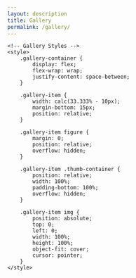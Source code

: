```yaml
---
layout: description
title: Gallery
permalink: /gallery/
---
```


<!DOCTYPE html2>
<html lang="en">

<head>
    <meta charset="UTF-8">
    <meta name="viewport" content="width=device-width, initial-scale=1.0">
    <title>Gallery</title>

    <!-- Gallery Styles -->
    <style>
        .gallery-container {
            display: flex;
            flex-wrap: wrap;
            justify-content: space-between;
        }

        .gallery-item {
            width: calc(33.333% - 10px);
            margin-bottom: 15px;
            position: relative;
        }

        .gallery-item figure {
            margin: 0;
            position: relative;
            overflow: hidden;
        }

        .gallery-item .thumb-container {
            position: relative;
            width: 100%;
            padding-bottom: 100%;
            overflow: hidden;
        }

        .gallery-item img {
            position: absolute;
            top: 0;
            left: 0;
            width: 100%;
            height: 100%;
            object-fit: cover;
            cursor: pointer;
        }
    </style>

</head>

<body>
    <section class="gallery line" id="gallery">
        <div class="area gallery-container">
            <!-- Gallery Items -->
            <div class="gallery-item">
                <figure>
                    <div class="thumb-container">
                        <a href="{{ '/675D05B8-FB72-4C9B-8227-4F528B352116.jpeg' | relative_url }}" class="setimgsize" itemprop="contentUrl" data-size="2150x1536">
                            <img src="{{ '/675D05B8-FB72-4C9B-8227-4F528B352116.jpeg' | relative_url }}" class="img_frame" itemprop="thumbnail" alt="">
                        </a>
                    </div>
                </figure>
            </div>
            <div class="gallery-item">
                <figure>
                    <div class="thumb-container">
                        <a href="{{ '/100FB83C-3894-4252-9EF9-FBFCE3A8E8AF.jpeg' | relative_url }}" class="setimgsize" itemprop="contentUrl" data-size="1295x1942">
                            <img src="{{ '/100FB83C-3894-4252-9EF9-FBFCE3A8E8AF.jpeg' | relative_url }}" class="img_frame" itemprop="thumbnail" alt="">
                        </a>
                    </div>
                </figure>
            </div>
            <div class="gallery-item">
                <figure>
                    <div class="thumb-container">
                        <a href="{{ '/0BBC0A4C-DD02-4C4E-9A58-83F1753881A7.jpeg' | relative_url }}" class="setimgsize" itemprop="contentUrl" data-size="1295x1942">
                            <img src="{{ '/0BBC0A4C-DD02-4C4E-9A58-83F1753881A7.jpeg' | relative_url }}" class="img_frame" itemprop="thumbnail" alt="">
                        </a>
                    </div>
                </figure>
            </div>
            <div class="gallery-item">
                <figure>
                    <div class="thumb-container">
                        <a href="{{ '/249927D5-6F04-4812-A5C1-FC383F72728B.jpeg' | relative_url }}" class="setimgsize" itemprop="contentUrl" data-size="1295x1942">
                            <img src="{{ '249927D5-6F04-4812-A5C1-FC383F72728B.jpeg' | relative_url }}" class="img_frame" itemprop="thumbnail" alt="">
                        </a>
                    </div>
                </figure>
            </div>
             <div class="gallery-item">
                <figure>
                    <div class="thumb-container">
                        <a href="{{ '/DD89DF41-32C4-4E20-9A0C-F381DE642BC8.jpeg' | relative_url }}" class="setimgsize" itemprop="contentUrl" data-size="1295x1942">
                            <img src="{{ '/DD89DF41-32C4-4E20-9A0C-F381DE642BC8.jpeg' | relative_url }}" class="img_frame" itemprop="thumbnail" alt="">
                        </a>
                    </div>
                </figure>
            </div>
                         <div class="gallery-item">
                <figure>
                    <div class="thumb-container">
                        <a href="{{ '/A441AE6E-30BE-4B86-8CC2-3ABEF6694C80.jpeg' | relative_url }}" class="setimgsize" itemprop="contentUrl" data-size="1295x1942">
                            <img src="{{ '/A441AE6E-30BE-4B86-8CC2-3ABEF6694C80.jpeg' | relative_url }}" class="img_frame" itemprop="thumbnail" alt="">
                        </a>
                    </div>
                </figure>
            </div>
            <!-- Add more gallery items as needed -->
        </div>
    </section>
</body>

</html>
